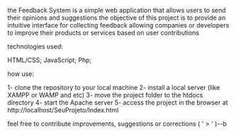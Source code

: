 the Feedback System is a simple web application that allows users to send their opinions and suggestions
the objective of this project is to provide an intuitive interface for collecting feedback 
allowing companies or developers to improve their products or services based on user contributions

technologies used: 

HTML/CSS;
JavaScript;
Php;

how use:

1- clone the repository to your local machine
2- install a local server (like XAMPP or WAMP and etc)
3- move the project folder to the htdocs directory
4- start the Apache server
5- access the project in the browser at http://localhost/SeuProjeto/Index.html

feel free to contribute improvements, suggestions or corrections ( ' > ' )--b
